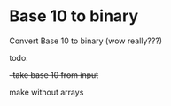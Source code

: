 # Base 10 to binary

Convert Base 10 to binary (wow really???)

todo:

~~-take base 10 from input~~ 

make without arrays
